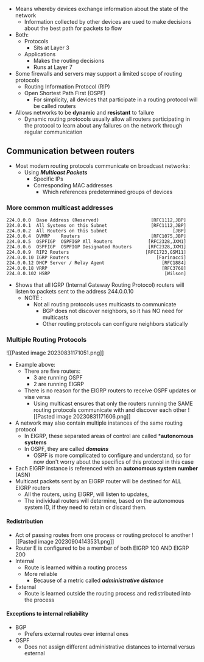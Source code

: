 - Means whereby devices exchange information about the state of the network
	- Information collected by other devices are used to make decisions about the best path for packets to flow
- Both: 
	- Protocols 
		- Sits at Layer 3
	- Applications
		- Makes the routing decisions
		- Runs at Layer 7
- Some firewalls and servers may support a limited scope of routing protocols
	- Routing Information Protocol (RIP) 
	- Open Shortest Path First (OSPF) 
		- For simplicity, all devices that participate in a routing protocol will be called routers
- Allows networks to be **dynamic** and **resistant** to failure
	- Dynamic routing protocols usually allow all routers participating in the protocol to learn about any failures on the network through regular communication 
## Communication between routers
- Most modern routing protocols communicate on broadcast networks: 
	- Using ***Multicast Packets*** 
		- Specific IPs
		- Corresponding MAC addresses 
			- Which references predetermined groups of devices
### More common multicast addresses
```
224.0.0.0  Base Address (Reserved)                   [RFC1112,JBP]
224.0.0.1  All Systems on this Subnet                [RFC1112,JBP]
224.0.0.2  All Routers on this Subnet                        [JBP]
224.0.0.4  DVMRP    Routers                          [RFC1075,JBP]
224.0.0.5  OSPFIGP  OSPFIGP All Routers             [RFC2328,JXM1]
224.0.0.6  OSPFIGP  OSPFIGP Designated Routers      [RFC2328,JXM1]
224.0.0.9  RIP2 Routers                            [RFC1723,GSM11]
224.0.0.10 IGRP Routers                                [Farinacci]
224.0.0.12 DHCP Server / Relay Agent                     [RFC1884]
224.0.0.18 VRRP                                          [RFC3768]
224.0.0.102 HSRP                                          [Wilson]
```
- Shows that all IGRP (Internal Gateway Routing Protocol) routers will listen to packets sent to the address 244.0.0.10
	- NOTE :
		- Not all routing protocols uses multicasts to communicate
			- BGP does not discover neighbors, so it has NO need for multicasts
			- Other routing protocols can configure neighbors statically 
### Multiple Routing Protocols
![[Pasted image 20230831171051.png]]
- Example above: 
	- There are five routers: 
		- 3 are running OSPF
		- 2 are running EIGRP
	- There is no reason for the EIGRP routers to receive OSPF updates or vise versa
		- Using multicast ensures that only the routers running the SAME routing protocols communicate with and discover each other 
![[Pasted image 20230831171606.png]]
- A network may also contain multiple instances of the same routing protocol
	- In EIGRP, these separated areas of control are called ***autonomous systems**
	- In OSPF, they are called ***domains***
		- OSPF is more complicated to configure and understand, so for now don't worry about the specifics of this protocol in this case
- Each EIGRP instance is referenced with an **autonomous system number** (ASN) 
- Multicast packets sent by an EIGRP router will be destined for ALL EIGRP routers
	- All the routers, using EIGRP, will listen to updates, 
	- The individual routers will determine, based on the autonomous system ID, if they need to retain or discard them. 
#### Redistribution 
- Act of passing routes from one process or routing protocol to another
![[Pasted image 20230904143531.png]]
- Router E is configured to be a member of both EIGRP 100 AND EIGRP 200
- Internal
	- Route is learned within a routing process 
	- More reliable 
		- Because of a metric called ***administrative distance***
- External
	- Route is learned outside the routing process and redistributed into the process
#### Exceptions to internal reliability
- BGP
	- Prefers external routes over internal ones 
- OSPF
	- Does not assign different administrative distances to internal versus external